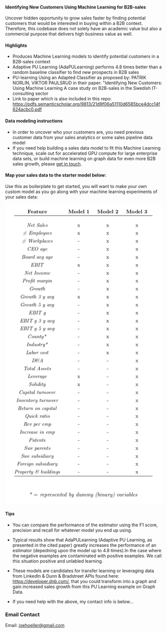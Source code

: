 #### Identifying New Customers Using Machine Learning for B2B-sales

Uncover hidden opportunity to grow sales faster by finding potential customers that would be interested in buying within a B2B context. 
Therefore, this codebase does not solely have an academic value but also a commercial purpose that delivers high business value as well.

#### Highlights

* Produces Machine Learning models to identify potential customers in a B2B-sales context
* Adaptive PU Learning (AdaPULearning) performs 4.8 times better than a random baseline classifier to find new prospects in B2B sales
* PU-learning Using an Adapted Classifier as proposed by: PATRIK NORLIN, VIKTOR PAULSRUD in their paper: "Identifying New Customers: Using Machine Learning A case study on B2B-sales in the Swedish IT-consulting sector
* Link to paper which is also included in this repo: https://pdfs.semanticscholar.org/9813/21d9f06a51110d6585bce4dcc14f624acbc0.pdf

#### Data modeling instructions

* In order to uncover who your customers are, you need previous customer data from your sales analytics or some sales pipeline data model
* If you need help building a sales data model to fit this Machine Learning technique, scale out for accelerated GPU compute for large enterprise data sets, or build machine learning on graph data for even more B2B sales growth, please [get in touch](https://www.linkedin.com/in/computer-vision-engineer/).

#### Map your sales data to the starter model below:

Use this as boilerplate to get started, you will want to make your own custom model as you go along with your machine learning experiments of your sales data:

![github-small](img/starter-feature-model.png)


#### Tips

* You can compare the performance of the estimator using the F1 score, precision and recall for whatever model you end up using.

* Typical results show that AdaPULearning (Adaptive PU Learning, as presented in the cited paper) greatly increases the performance of an estimator (depedning upon the model up to 4.8 times).In the case where the negative examples are contaminated with positive examples. We call this situation positive and unlabled learning.
    
* These models are candidates for transfer learning or leveraging data from LinkedIn & Dunn & Bradstreet APIs found here: https://developer.dnb.com/, that you could transform into a graph and gain increased sales growth from this PU Learning example on Graph Data. 

* If you need help with the above, my contact info is below...

### Email Contact

Email: joehoeller@gmail.com




